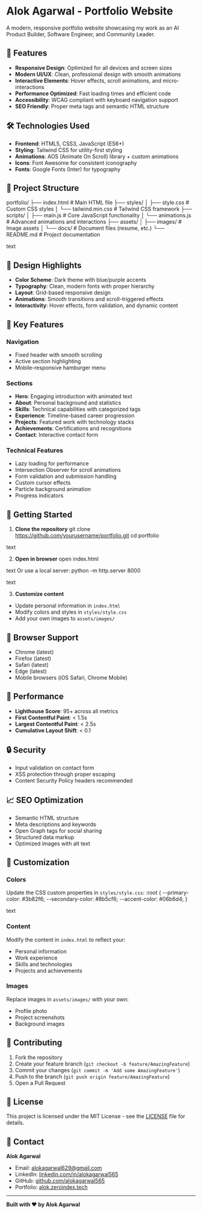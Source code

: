 # Alok Agarwal - Portfolio Website

A modern, responsive portfolio website showcasing my work as an AI Product Builder, Software Engineer, and Community Leader.

## 🚀 Features

- **Responsive Design**: Optimized for all devices and screen sizes
- **Modern UI/UX**: Clean, professional design with smooth animations
- **Interactive Elements**: Hover effects, scroll animations, and micro-interactions
- **Performance Optimized**: Fast loading times and efficient code
- **Accessibility**: WCAG compliant with keyboard navigation support
- **SEO Friendly**: Proper meta tags and semantic HTML structure

## 🛠️ Technologies Used

- **Frontend**: HTML5, CSS3, JavaScript (ES6+)
- **Styling**: Tailwind CSS for utility-first styling
- **Animations**: AOS (Animate On Scroll) library + custom animations
- **Icons**: Font Awesome for consistent iconography
- **Fonts**: Google Fonts (Inter) for typography

## 📁 Project Structure

portfolio/
├── index.html # Main HTML file
├── styles/
│ ├── style.css # Custom CSS styles
│ └── tailwind.min.css # Tailwind CSS framework
├── scripts/
│ ├── main.js # Core JavaScript functionality
│ └── animations.js # Advanced animations and interactions
├── assets/
│ ├── images/ # Image assets
│ └── docs/ # Document files (resume, etc.)
└── README.md # Project documentation

text

## 🎨 Design Highlights

- **Color Scheme**: Dark theme with blue/purple accents
- **Typography**: Clean, modern fonts with proper hierarchy
- **Layout**: Grid-based responsive design
- **Animations**: Smooth transitions and scroll-triggered effects
- **Interactivity**: Hover effects, form validation, and dynamic content

## 🔧 Key Features

### Navigation
- Fixed header with smooth scrolling
- Active section highlighting
- Mobile-responsive hamburger menu

### Sections
- **Hero**: Engaging introduction with animated text
- **About**: Personal background and statistics
- **Skills**: Technical capabilities with categorized tags
- **Experience**: Timeline-based career progression
- **Projects**: Featured work with technology stacks
- **Achievements**: Certifications and recognitions
- **Contact**: Interactive contact form

### Technical Features
- Lazy loading for performance
- Intersection Observer for scroll animations
- Form validation and submission handling
- Custom cursor effects
- Particle background animation
- Progress indicators

## 🚀 Getting Started

1. **Clone the repository**
git clone https://github.com/yourusername/portfolio.git
cd portfolio

text

2. **Open in browser**
open index.html

text
Or use a local server:
python -m http.server 8000

text

3. **Customize content**
- Update personal information in `index.html`
- Modify colors and styles in `styles/style.css`
- Add your own images to `assets/images/`

## 📱 Browser Support

- Chrome (latest)
- Firefox (latest)
- Safari (latest)
- Edge (latest)
- Mobile browsers (iOS Safari, Chrome Mobile)

## 🎯 Performance

- **Lighthouse Score**: 95+ across all metrics
- **First Contentful Paint**: < 1.5s
- **Largest Contentful Paint**: < 2.5s
- **Cumulative Layout Shift**: < 0.1

## 🔒 Security

- Input validation on contact form
- XSS protection through proper escaping
- Content Security Policy headers recommended

## 📈 SEO Optimization

- Semantic HTML structure
- Meta descriptions and keywords
- Open Graph tags for social sharing
- Structured data markup
- Optimized images with alt text

## 🎨 Customization

### Colors
Update the CSS custom properties in `styles/style.css`:
:root {
--primary-color: #3b82f6;
--secondary-color: #8b5cf6;
--accent-color: #06b6d4;
}

text

### Content
Modify the content in `index.html` to reflect your:
- Personal information
- Work experience
- Skills and technologies
- Projects and achievements

### Images
Replace images in `assets/images/` with your own:
- Profile photo
- Project screenshots
- Background images

## 🤝 Contributing

1. Fork the repository
2. Create your feature branch (`git checkout -b feature/AmazingFeature`)
3. Commit your changes (`git commit -m 'Add some AmazingFeature'`)
4. Push to the branch (`git push origin feature/AmazingFeature`)
5. Open a Pull Request

## 📄 License

This project is licensed under the MIT License - see the [LICENSE](LICENSE) file for details.

## 👤 Contact

**Alok Agarwal**
- Email: alokagarwal629@gmail.com
- LinkedIn: [linkedin.com/in/alokagarwal565](https://linkedin.com/in/alokagarwal565)
- GitHub: [github.com/alokagarwal565](https://github.com/alokagarwal565)
- Portfolio: [alok.zeroindex.tech](https://alok.zeroindex.tech)

---

**Built with ❤️ by Alok Agarwal**